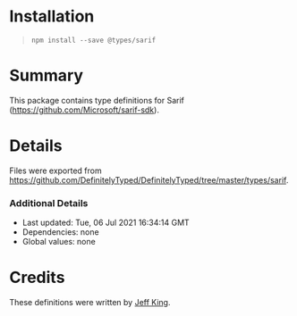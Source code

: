 # Installation
> `npm install --save @types/sarif`

# Summary
This package contains type definitions for Sarif (https://github.com/Microsoft/sarif-sdk).

# Details
Files were exported from https://github.com/DefinitelyTyped/DefinitelyTyped/tree/master/types/sarif.

### Additional Details
 * Last updated: Tue, 06 Jul 2021 16:34:14 GMT
 * Dependencies: none
 * Global values: none

# Credits
These definitions were written by [Jeff King](https://github.com/jeffersonking).

